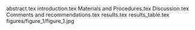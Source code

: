 abstract.tex
introduction.tex
Materials and Procedures.tex
Discussion.tex
Comments and recommendations.tex
results.tex
results_table.tex
figures/figure_1/figure_1.jpg
